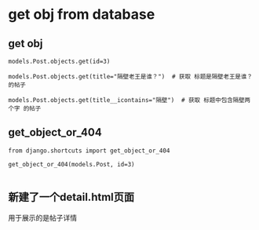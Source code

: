 # get obj from database


## get obj

```
models.Post.objects.get(id=3)

models.Post.objects.get(title="隔壁老王是谁？")  # 获取 标题是隔壁老王是谁？的帖子

models.Post.objects.get(title__icontains="隔壁")  # 获取 标题中包含隔壁两个字 的帖子

```

## get_object_or_404

```
from django.shortcuts import get_object_or_404

get_object_or_404(models.Post, id=3)


```

## 新建了一个detail.html页面

用于展示的是帖子详情
